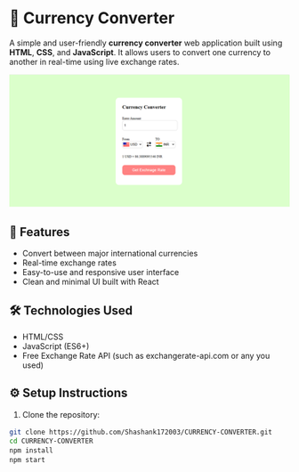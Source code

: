 # 💱 Currency Converter

A simple and user-friendly **currency converter** web application built using **HTML**, **CSS**, and **JavaScript**. It allows users to convert one currency to another in real-time using live exchange rates.

![Currency Converter Screenshot](./image/1.png)

## 🚀 Features

- Convert between major international currencies
- Real-time exchange rates
- Easy-to-use and responsive user interface
- Clean and minimal UI built with React

## 🛠️ Technologies Used

- HTML/CSS
- JavaScript (ES6+)
- Free Exchange Rate API (such as exchangerate-api.com or any you used)


## ⚙️ Setup Instructions

1. Clone the repository:

```bash
git clone https://github.com/Shashank172003/CURRENCY-CONVERTER.git
cd CURRENCY-CONVERTER
npm install
npm start
```
